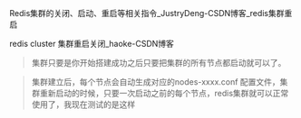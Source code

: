 Redis集群的关闭、启动、重启等相关指令_JustryDeng-CSDN博客_redis集群重启



redis cluster 集群重启关闭_haoke-CSDN博客



> 集群只要是你开始搭建成功之后只要把集群的所有节点都启动就可以了。



> 集群建立后，每个节点会自动生成对应的nodes-xxxx.conf 配置文件，集群重新启动的时候，只要一次启动之前的每个节点，redis集群就可以正常使用了，我现在测试的是这样